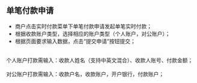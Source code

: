 ## 单笔付款申请

*	商户点击实时付款菜单下单笔付款申请发起单笔实时付款；
*	根据收款账户类型，选择相应的账户类型（个人账户，对公账户）；
*	根据页面要求输入数据，点击“提交申请”按钮提交；  

  <br>个人账户打款需输入：收款人姓名（支持中英文混合）、收款人账号、付款金额；</br>
  <br>对公账户打款需输入：收款户名，收款账户，开户银行，付款账户；</br>
<!--
单笔付款申请.png
-->
